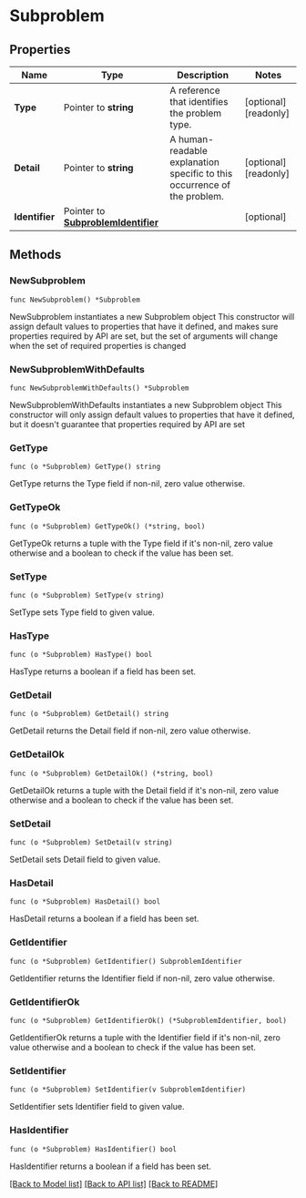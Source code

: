 # Subproblem

## Properties

Name | Type | Description | Notes
------------ | ------------- | ------------- | -------------
**Type** | Pointer to **string** | A reference that identifies the problem type. | [optional] [readonly] 
**Detail** | Pointer to **string** | A human-readable explanation specific to this occurrence of the problem. | [optional] [readonly] 
**Identifier** | Pointer to [**SubproblemIdentifier**](SubproblemIdentifier.md) |  | [optional] 

## Methods

### NewSubproblem

`func NewSubproblem() *Subproblem`

NewSubproblem instantiates a new Subproblem object
This constructor will assign default values to properties that have it defined,
and makes sure properties required by API are set, but the set of arguments
will change when the set of required properties is changed

### NewSubproblemWithDefaults

`func NewSubproblemWithDefaults() *Subproblem`

NewSubproblemWithDefaults instantiates a new Subproblem object
This constructor will only assign default values to properties that have it defined,
but it doesn't guarantee that properties required by API are set

### GetType

`func (o *Subproblem) GetType() string`

GetType returns the Type field if non-nil, zero value otherwise.

### GetTypeOk

`func (o *Subproblem) GetTypeOk() (*string, bool)`

GetTypeOk returns a tuple with the Type field if it's non-nil, zero value otherwise
and a boolean to check if the value has been set.

### SetType

`func (o *Subproblem) SetType(v string)`

SetType sets Type field to given value.

### HasType

`func (o *Subproblem) HasType() bool`

HasType returns a boolean if a field has been set.

### GetDetail

`func (o *Subproblem) GetDetail() string`

GetDetail returns the Detail field if non-nil, zero value otherwise.

### GetDetailOk

`func (o *Subproblem) GetDetailOk() (*string, bool)`

GetDetailOk returns a tuple with the Detail field if it's non-nil, zero value otherwise
and a boolean to check if the value has been set.

### SetDetail

`func (o *Subproblem) SetDetail(v string)`

SetDetail sets Detail field to given value.

### HasDetail

`func (o *Subproblem) HasDetail() bool`

HasDetail returns a boolean if a field has been set.

### GetIdentifier

`func (o *Subproblem) GetIdentifier() SubproblemIdentifier`

GetIdentifier returns the Identifier field if non-nil, zero value otherwise.

### GetIdentifierOk

`func (o *Subproblem) GetIdentifierOk() (*SubproblemIdentifier, bool)`

GetIdentifierOk returns a tuple with the Identifier field if it's non-nil, zero value otherwise
and a boolean to check if the value has been set.

### SetIdentifier

`func (o *Subproblem) SetIdentifier(v SubproblemIdentifier)`

SetIdentifier sets Identifier field to given value.

### HasIdentifier

`func (o *Subproblem) HasIdentifier() bool`

HasIdentifier returns a boolean if a field has been set.


[[Back to Model list]](../README.md#documentation-for-models) [[Back to API list]](../README.md#documentation-for-api-endpoints) [[Back to README]](../README.md)


